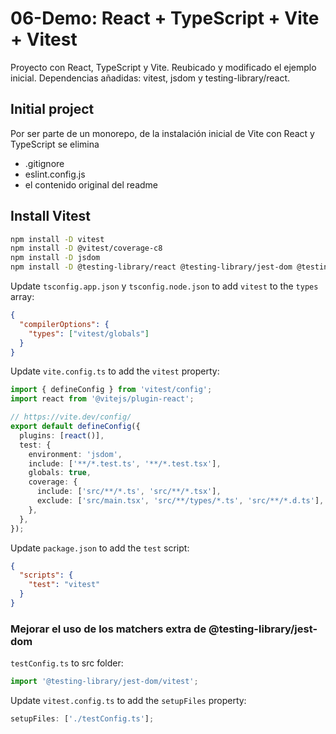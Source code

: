 # 06-Demo: React + TypeScript + Vite + Vitest

Proyecto con React, TypeScript y Vite.
Reubicado y modificado el ejemplo inicial.
Dependencias añadidas: vitest, jsdom y testing-library/react.

## Initial project

Por ser parte de un monorepo, de la instalación inicial de Vite con React y TypeScript se elimina

- .gitignore
- eslint.config.js
- el contenido original del readme

## Install Vitest

```bash
npm install -D vitest
npm install -D @vitest/coverage-c8
npm install -D jsdom
npm install -D @testing-library/react @testing-library/jest-dom @testing-library/user-event
```

Update `tsconfig.app.json` y `tsconfig.node.json` to add `vitest` to the `types` array:

```json
{
  "compilerOptions": {
    "types": ["vitest/globals"]
  }
}
```

Update `vite.config.ts` to add the `vitest` property:

```ts
import { defineConfig } from 'vitest/config';
import react from '@vitejs/plugin-react';

// https://vite.dev/config/
export default defineConfig({
  plugins: [react()],
  test: {
    environment: 'jsdom',
    include: ['**/*.test.ts', '**/*.test.tsx'],
    globals: true,
    coverage: {
      include: ['src/**/*.ts', 'src/**/*.tsx'],
      exclude: ['src/main.tsx', 'src/**/types/*.ts', 'src/**/*.d.ts'],
    },
  },
});
```

Update `package.json` to add the `test` script:

```json
{
  "scripts": {
    "test": "vitest"
  }
}
```

### Mejorar el uso de los matchers extra de @testing-library/jest-dom

`testConfig.ts` to src folder:

```ts
import '@testing-library/jest-dom/vitest';
```

Update `vitest.config.ts` to add the `setupFiles` property:

```ts
setupFiles: ['./testConfig.ts'];
```
